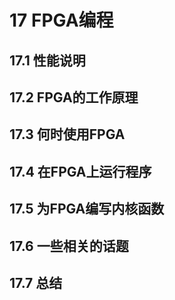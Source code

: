 
# 17 FPGA编程
## 17.1 性能说明
## 17.2 FPGA的工作原理
## 17.3 何时使用FPGA
## 17.4 在FPGA上运行程序
## 17.5 为FPGA编写内核函数
## 17.6 一些相关的话题
## 17.7 总结